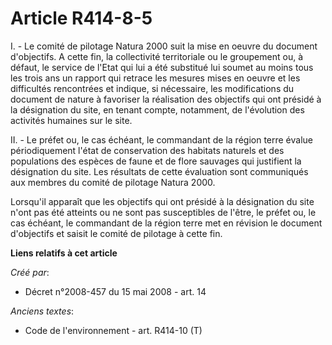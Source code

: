 # Article R414-8-5

I. - Le comité de pilotage Natura 2000 suit la mise en oeuvre du document d'objectifs. A cette fin, la collectivité
territoriale ou le groupement ou, à défaut, le service de l'Etat qui lui a été substitué lui soumet au moins tous les trois
ans un rapport qui retrace les mesures mises en oeuvre et les difficultés rencontrées et indique, si nécessaire, les
modifications du document de nature à favoriser la réalisation des objectifs qui ont présidé à la désignation du site, en
tenant compte, notamment, de l'évolution des activités humaines sur le site.

II. - Le préfet ou, le cas échéant, le commandant de la région terre évalue périodiquement l'état de conservation des
habitats naturels et des populations des espèces de faune et de flore sauvages qui justifient la désignation du site. Les
résultats de cette évaluation sont communiqués aux membres du comité de pilotage Natura 2000.

Lorsqu'il apparaît que les objectifs qui ont présidé à la désignation du site n'ont pas été atteints ou ne sont pas
susceptibles de l'être, le préfet ou, le cas échéant, le commandant de la région terre met en révision le document
d'objectifs et saisit le comité de pilotage à cette fin.

**Liens relatifs à cet article**

_Créé par_:

  - Décret n°2008-457 du 15 mai 2008 - art. 14

_Anciens textes_:

  - Code de l'environnement - art. R414-10 (T)
